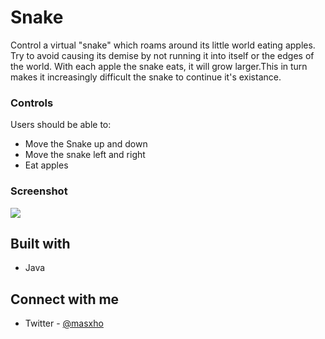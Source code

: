 # Snake
Control a virtual "snake" which roams around its little world eating apples. Try to avoid causing its demise by not running it into itself or the edges of the world. With each apple the snake eats, it will grow larger.This in turn makes it increasingly difficult the snake to continue it's existance.


### Controls

Users should be able to:

- Move the Snake up and down
- Move the snake left and right
- Eat apples

### Screenshot

![](./screenshot.jpg)



## Built with

- Java

## Connect with me

- Twitter - [@masxho](https://twitter.com/masxho)

